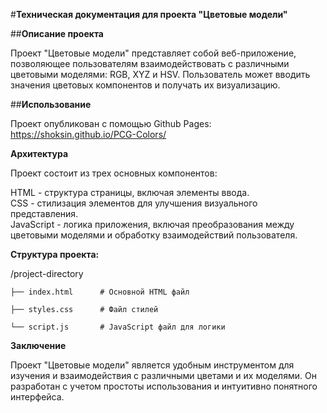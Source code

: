 #**Техническая документация для проекта "Цветовые модели"**   

##**Описание проекта**  

Проект "Цветовые модели" представляет собой веб-приложение, позволяющее пользователям взаимодействовать с различными цветовыми моделями: RGB, XYZ и HSV. Пользователь может вводить значения цветовых компонентов и получать их визуализацию.  


##**Использование**  

Проект опубликован с помощью Github Pages: https://shoksin.github.io/PCG-Colors/  

**Архитектура**  

Проект состоит из трех основных компонентов:  


HTML - структура страницы, включая элементы ввода.  
CSS - стилизация элементов для улучшения визуального представления.  
JavaScript - логика приложения, включая преобразования между цветовыми моделями и обработку взаимодействий пользователя.  


**Структура проекта:**  


/project-directory  

    ├── index.html      # Основной HTML файл  

    ├── styles.css      # Файл стилей  

    └── script.js       # JavaScript файл для логики  



**Заключение**  

Проект "Цветовые модели" является удобным инструментом для изучения и взаимодействия с различными цветами и их моделями. Он разработан с учетом простоты использования и интуитивно понятного интерфейса.
